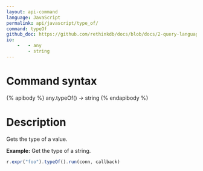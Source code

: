 ```yaml
---
layout: api-command 
language: JavaScript
permalink: api/javascript/type_of/
command: typeOf 
github_doc: https://github.com/rethinkdb/docs/blob/docs/2-query-language/api/javascript/control-structures/typeOf.md
io:
    -   - any
        - string
---
```


# Command syntax #

{% apibody %}
any.typeOf() &rarr; string
{% endapibody %}

# Description #

Gets the type of a value.

__Example:__ Get the type of a string.

```js
r.expr("foo").typeOf().run(conn, callback)
```

